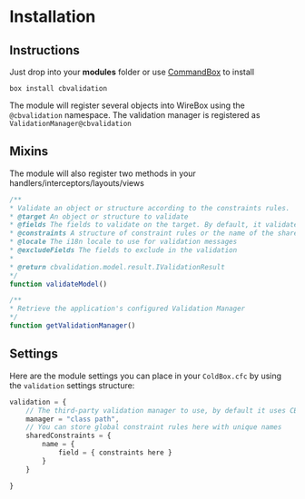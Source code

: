 # Installation

## Instructions

Just drop into your **modules** folder or use [CommandBox](https://github.com/ortus/cbox-validation/tree/cc7e4d96663e1732860bcea678a632286d72e87e/www.ortussolutions.com/products/commandbox/README.md) to install

`box install cbvalidation`

The module will register several objects into WireBox using the `@cbvalidation` namespace. The validation manager is registered as `ValidationManager@cbvalidation`

## Mixins

The module will also register two methods in your handlers/interceptors/layouts/views

```javascript
/**
* Validate an object or structure according to the constraints rules.
* @target An object or structure to validate
* @fields The fields to validate on the target. By default, it validates on all fields
* @constraints A structure of constraint rules or the name of the shared constraint rules to use for validation
* @locale The i18n locale to use for validation messages
* @excludeFields The fields to exclude in the validation
* 
* @return cbvalidation.model.result.IValidationResult
*/
function validateModel()

/**
* Retrieve the application's configured Validation Manager
*/
function getValidationManager()
```

## Settings

Here are the module settings you can place in your `ColdBox.cfc` by using the `validation` settings structure:

```javascript
validation = {
    // The third-party validation manager to use, by default it uses CBValidation.
    manager = "class path",
    // You can store global constraint rules here with unique names
    sharedConstraints = {
        name = {
            field = { constraints here }
        }
    }

}
```

